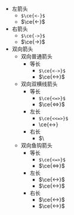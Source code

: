 - 左箭头
	- `$\ce{<-}$`
	- $\ce{<-}$
- 右箭头
	- `$\ce{->}$`
	- $\ce{->}$
- 双向箭头
	- 双向普通箭头
		- 等长
			- `$\ce{<->}$`
			- $\ce{<->}$
	- 双向双横线箭头
		- 等长
			- `$\ce{<=>}$`
			- $\ce{<=>}$
		- 左长
			- `$\ce{<<=>}$`
			- \ce{<->}
		- ​右长
			- $\
	- 双向鱼钩箭头
		- 等长
			- `$\ce{<=>}$`
			- $\ce{<=>}$
		- 左长
			- $\ce{<->}$
			- $\ce{<->}$
		- 右长
			- $\ce{<->}$
			- $\ce{<->}$